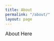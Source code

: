 ```yaml
---
title: About
permalink: "/about/"
layout: page
---
```



<span style="font-size: 1rem;">About Here</span>